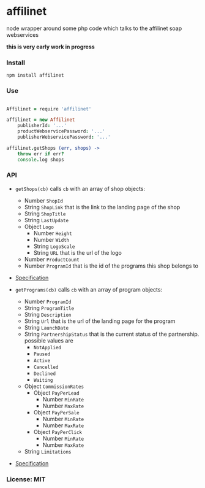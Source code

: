 # affilinet

node wrapper around some php code which talks to the affilinet soap webservices

**this is very early work in progress**

### Install

    npm install affilinet

### Use

```coffeescript

Affilinet = require 'affilinet'

affilinet = new Affilinet
    publisherId: '...'
    productWebservicePassword: '...'
    publisherWebservicePassword: '...'

affilinet.getShops (err, shops) ->
    throw err if err?
    console.log shops
```

### API

- `getShops(cb)` calls `cb` with an array of shop objects:
    - Number `ShopId`
    - String `ShopLink` that is the link to the landing page of the shop
    - String `ShopTitle`
    - String `LastUpdate`
    - Object `Logo`
        - Number `Height`
        - Number `Width`
        - String `LogoScale`
        - String `URL` that is the url of the logo
    - Number `ProductCount`
    - Number `ProgramId` that is the id of the programs this shop belongs to

- [Specification](http://developer.affili.net/PortalData/1/Resources/pdfs/product_web_services_v3.0/GetShopListV3.pdf)

- `getPrograms(cb)` calls `cb` with an array of program objects:
    - Number `ProgramId`
    - String `ProgramTitle`
    - String `Description`
    - String `Url` that is the url of the landing page for the program
    - String `LaunchDate`
    - String `PartnershipStatus` that is the current status of the partnership. possible values are
        - `NotApplied`
        - `Paused`
        - `Active`
        - `Cancelled`
        - `Declined`
        - `Waiting`
    - Object `CommissionRates`
        - Object `PayPerLead`
            - Number `MinRate`
            - Number `MaxRate`
        - Object `PayPerSale`
            - Number `MinRate`
            - Number `MaxRate`
        - Object `PayPerClick`
            - Number `MinRate`
            - Number `MaxRate`
    - String `Limitations`
- [Specification](http://developer.affili.net/Portaldata/1/Resources/pdfs/Documentation_GetMyPrograms.pdf)

### License: MIT
